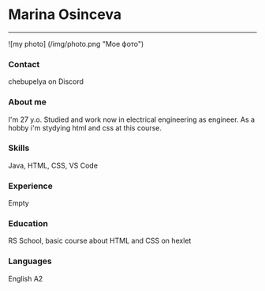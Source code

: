 # Marina Osinceva
--------------------------------
![my photo] (/img/photo.png "Мое фото")
### Contact
chebupelya on Discord

### About me
I'm 27 y.o. Studied and work now in electrical engineering as engineer. As a hobby i'm stydying html and css at this course.

### Skills
Java, HTML, CSS, VS Code

### Experience
Empty

### Education 
RS School, basic course about HTML and CSS on hexlet

### Languages
English A2